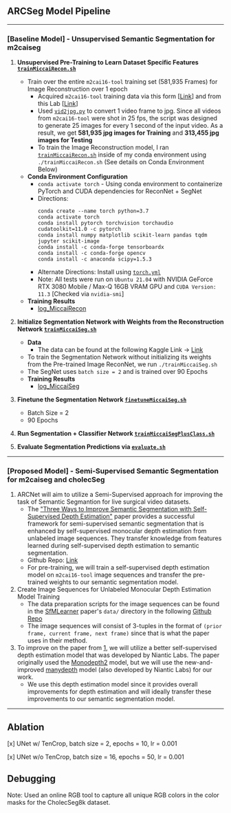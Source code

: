 ## ARCSeg Model Pipeline

---

### [Baseline Model] - Unsupervised Semantic Segmentation for m2caiseg

1. **Unsupervised Pre-Training to Learn Dataset Specific Features [`trainMiccaiRecon.sh`](scripts/trainMiccaiRecon.sh)**
    - Train over the entire `m2cai16-tool` training set (581,935 Frames) for Image Reconstruction over 1 epoch
        - Acquired `m2cai16-tool` training data via this form [[Link](https://docs.google.com/forms/d/1RIHj5aenrA37fVWHi3SHmDeIp9Iaz8W302P8dbwI3Po/viewform?edit_requested=true)] and from this Lab [[Link](http://camma.u-strasbg.fr/datasets)]
        - Used [`vid2jpg.py`](src/vid2jpg.py) to convert 1 video frame to jpg. Since all videos from `m2cai16-tool` were shot in 25 fps, the script was designed to generate 25 images for every 1 second of the input video. As a result, we get **581,935 jpg images for Training** and **313,455 jpg images for Testing**
        - To train the Image Reconstruction model, I ran [`trainMiccaiRecon.sh`](scripts/trainMiccaiRecon.sh) inside of my conda environment using `./trainMiccaiRecon.sh` (See details on Conda Environment Below)
    - **Conda Environment Configuration**
        - `conda activate torch` - Using conda environment to containerize PyTorch and CUDA dependencies for ReconNet + SegNet
        - Directions:
            ```
            conda create --name torch python=3.7
            conda activate torch
            conda install pytorch torchvision torchaudio cudatoolkit=11.0 -c pytorch
            conda install numpy matplotlib scikit-learn pandas tqdm jupyter scikit-image
            conda install -c conda-forge tensorboardx
            conda install -c conda-forge opencv
            conda install -c anaconda scipy=1.5.3
            ```
        - Alternate Directions: Install using [`torch.yml`](torch.yml)
        - Note: All tests were run on `Ubuntu 21.04` with NVIDIA GeForce RTX 3080 Mobile / Max-Q 16GB VRAM GPU and `CUDA Version: 11.3` [Checked via `nvidia-smi`]
    - **Training Results**
        - [log_MiccaiRecon](logs/log_MiccaiRecon)
2. **Initialize Segmentation Network with Weights from the Reconstruction Network [`trainMiccaiSeg.sh`](scripts/trainMiccaiSeg.sh)**
    - **Data**
        - The data can be found at the following Kaggle Link -> [Link](https://www.kaggle.com/salmanmaq/m2caiseg)
    - To train the Segmentation Network without initializing its weights from the Pre-trained Image ReconNet, we run `./trainMiccaiSeg.sh`
    - The SegNet uses `batch size = 2` and is trained over 90 Epochs
    - **Training Results**
        - [log_MiccaiSeg](log_MiccaiSeg)
3. **Finetune the Segmentation Network [`finetuneMiccaiSeg.sh`](scripts/finetuneMiccaiSeg.sh)**
    - Batch Size = 2
    - 90 Epochs
4. **Run Segmentation + Classifier Network [`trainMiccaiSegPlusClass.sh`](scripts/trainMiccaiSegPlusClass.sh)**

5. **Evaluate Segmentation Predictions via [`evaluate.sh`](scripts/evaluate.sh)**

---

### [Proposed Model] - Semi-Supervised Semantic Segmentation for m2caiseg and cholecSeg
1. ARCNet will aim to utilize a Semi-Supervised approach for improving the task of Semantic Segmantion for live surgical video datasets.
    * The ["Three Ways to Improve Semantic Segmentation with Self-Supervised Depth Estimation"](https://arxiv.org/abs/2012.10782) paper provides a successful framework for semi-supervised semantic segmentation that is enhanced by self-supervised monocular depth estimation from unlabeled image sequences. They transfer knowledge from features learned during self-supervised depth estimation to semantic segmentation.
    * Github Repo: [Link](https://github.com/lhoyer/improving_segmentation_with_selfsupervised_depth)
    * For pre-training, we will train a self-supervised depth estimation model on `m2cai16-tool` image sequences and transfer the pre-trained weights to our semantic segmentation model.
2. Create Image Sequences for Unlabeled Monocular Depth Estimation Model Training
    * The data preparation scripts for the image sequences can be found in the [SfMLearner](https://people.eecs.berkeley.edu/~tinghuiz/projects/SfMLearner/) paper's `data/` directory in the following [Github Repo](https://github.com/tinghuiz/SfMLearner)
    * The image sequences will consist of 3-tuples in the format of `(prior frame, current frame, next frame)` since that is what the paper uses in their method.
3. To improve on the paper from [1](https://arxiv.org/abs/2012.10782), we will utilize a better self-supervised depth estimation model that was developed by Niantic Labs. The paper originally used the [Monodepth2](https://github.com/nianticlabs/monodepth2) model, but we will use the new-and-improved [manydepth](https://github.com/nianticlabs/manydepth) model (also developed by Niantic Labs) for our work.
    * We use this depth estimation model since it provides overall improvements for depth estimation and will ideally transfer these improvements to our semantic segmentation model.

---

## Ablation

[x] UNet w/ TenCrop, batch size = 2, epochs = 10, lr = 0.001

[x] UNet w/o TenCrop, batch size = 16, epochs = 50, lr = 0.001

## Debugging 

Note: Used an online RGB tool to capture all unique RGB colors in the color masks for the CholecSeg8k dataset.